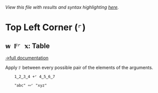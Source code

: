 *View this file with results and syntax highlighting [here](https://mlochbaum.github.io/BQN/help/table.html).*

# Top Left Corner (`⌜`)

## `𝕨 𝔽⌜ 𝕩`: Table
[→full documentation](../doc/map.md)

Apply `𝔽` between every possible pair of the elements of the arguments.

        1‿2‿3‿4 +⌜ 4‿5‿6‿7

        "abc" ∾⌜ "xyz"
